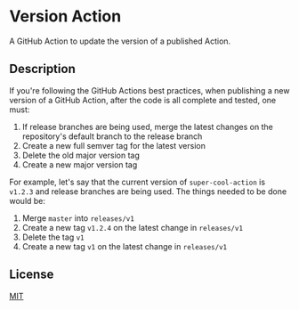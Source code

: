 # Version Action

A GitHub Action to update the version of a published Action.

## Description

If you're following the GitHub Actions best practices, when publishing a new version of a GitHub Action, after the code is all complete and tested, one must:

1. If release branches are being used, merge the latest changes on the repository's default branch to the release branch
1. Create a new full semver tag for the latest version
1. Delete the old major version tag
1. Create a new major version tag

For example, let's say that the current version of `super-cool-action` is `v1.2.3` and release branches are being used. The things needed to be done would be:

1. Merge `master` into `releases/v1`
1. Create a new tag `v1.2.4` on the latest change in `releases/v1`
1. Delete the tag `v1`
1. Create a new tag `v1` on the latest change in `releases/v1`

## License

[MIT](LICENSE.md)
